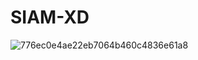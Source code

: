 # SIAM-XD



![776ec0e4ae22eb7064b460c4836e61a8](https://github.com/SIAM-404/SIAM-XD/assets/164257399/ad68d94b-5cac-41e4-96ad-ed6e3a3beea9)
